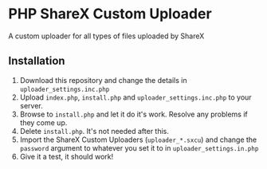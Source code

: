 # PHP ShareX Custom Uploader
A custom uploader for all types of files uploaded by ShareX

## Installation
1. Download this repository and change the details in `uploader_settings.inc.php`
2. Upload `index.php`, `install.php` and `uploader_settings.inc.php` to your server.
3. Browse to `install.php` and let it do it's work. Resolve any problems if they come up.
4. Delete `install.php`. It's not needed after this.
5. Import the ShareX Custom Uploaders (`uploader_*.sxcu`) and change the `password` argument to whatever you set it to in `uploader_settings.in.php`
6. Give it a test, it should work!
